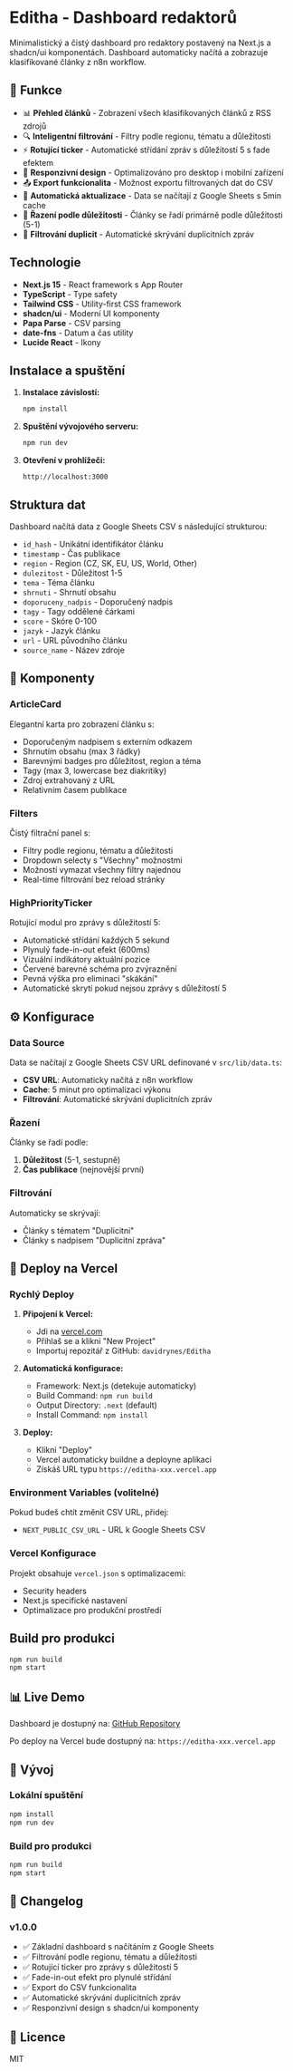 # Editha - Dashboard redaktorů

Minimalistický a čistý dashboard pro redaktory postavený na Next.js a shadcn/ui komponentách. Dashboard automaticky načítá a zobrazuje klasifikované články z n8n workflow.

## 🚀 Funkce

- 📊 **Přehled článků** - Zobrazení všech klasifikovaných článků z RSS zdrojů
- 🔍 **Inteligentní filtrování** - Filtry podle regionu, tématu a důležitosti
- ⚡ **Rotující ticker** - Automatické střídání zpráv s důležitostí 5 s fade efektem
- 📱 **Responzivní design** - Optimalizováno pro desktop i mobilní zařízení
- 📤 **Export funkcionalita** - Možnost exportu filtrovaných dat do CSV
- 🔄 **Automatická aktualizace** - Data se načítají z Google Sheets s 5min cache
- 🎯 **Řazení podle důležitosti** - Články se řadí primárně podle důležitosti (5-1)
- 🚫 **Filtrování duplicit** - Automatické skrývání duplicitních zpráv

## Technologie

- **Next.js 15** - React framework s App Router
- **TypeScript** - Type safety
- **Tailwind CSS** - Utility-first CSS framework
- **shadcn/ui** - Moderní UI komponenty
- **Papa Parse** - CSV parsing
- **date-fns** - Datum a čas utility
- **Lucide React** - Ikony

## Instalace a spuštění

1. **Instalace závislostí:**
   ```bash
   npm install
   ```

2. **Spuštění vývojového serveru:**
   ```bash
   npm run dev
   ```

3. **Otevření v prohlížeči:**
   ```
   http://localhost:3000
   ```

## Struktura dat

Dashboard načítá data z Google Sheets CSV s následující strukturou:

- `id_hash` - Unikátní identifikátor článku
- `timestamp` - Čas publikace
- `region` - Region (CZ, SK, EU, US, World, Other)
- `dulezitost` - Důležitost 1-5
- `tema` - Téma článku
- `shrnuti` - Shrnutí obsahu
- `doporuceny_nadpis` - Doporučený nadpis
- `tagy` - Tagy oddělené čárkami
- `score` - Skóre 0-100
- `jazyk` - Jazyk článku
- `url` - URL původního článku
- `source_name` - Název zdroje

## 🧩 Komponenty

### ArticleCard
Elegantní karta pro zobrazení článku s:
- Doporučeným nadpisem s externím odkazem
- Shrnutím obsahu (max 3 řádky)
- Barevnými badges pro důležitost, region a téma
- Tagy (max 3, lowercase bez diakritiky)
- Zdroj extrahovaný z URL
- Relativním časem publikace

### Filters
Čistý filtrační panel s:
- Filtry podle regionu, tématu a důležitosti
- Dropdown selecty s "Všechny" možnostmi
- Možností vymazat všechny filtry najednou
- Real-time filtrování bez reload stránky

### HighPriorityTicker
Rotující modul pro zprávy s důležitostí 5:
- Automatické střídání každých 5 sekund
- Plynulý fade-in-out efekt (600ms)
- Vizuální indikátory aktuální pozice
- Červené barevné schéma pro zvýraznění
- Pevná výška pro eliminaci "skákání"
- Automatické skrytí pokud nejsou zprávy s důležitostí 5

## ⚙️ Konfigurace

### Data Source
Data se načítají z Google Sheets CSV URL definované v `src/lib/data.ts`:
- **CSV URL**: Automaticky načítá z n8n workflow
- **Cache**: 5 minut pro optimalizaci výkonu
- **Filtrování**: Automatické skrývání duplicitních zpráv

### Řazení
Články se řadí podle:
1. **Důležitost** (5-1, sestupně)
2. **Čas publikace** (nejnovější první)

### Filtrování
Automaticky se skrývají:
- Články s tématem "Duplicitni"
- Články s nadpisem "Duplicitní zpráva"

## 🚀 Deploy na Vercel

### Rychlý Deploy
1. **Připojení k Vercel:**
   - Jdi na [vercel.com](https://vercel.com)
   - Přihlaš se a klikni "New Project"
   - Importuj repozitář z GitHub: `davidrynes/Editha`

2. **Automatická konfigurace:**
   - Framework: Next.js (detekuje automaticky)
   - Build Command: `npm run build`
   - Output Directory: `.next` (default)
   - Install Command: `npm install`

3. **Deploy:**
   - Klikni "Deploy"
   - Vercel automaticky buildne a deployne aplikaci
   - Získáš URL typu `https://editha-xxx.vercel.app`

### Environment Variables (volitelné)
Pokud budeš chtít změnit CSV URL, přidej:
- `NEXT_PUBLIC_CSV_URL` - URL k Google Sheets CSV

### Vercel Konfigurace
Projekt obsahuje `vercel.json` s optimalizacemi:
- Security headers
- Next.js specifické nastavení
- Optimalizace pro produkční prostředí

## Build pro produkci

```bash
npm run build
npm start
```

## 📊 Live Demo

Dashboard je dostupný na: [GitHub Repository](https://github.com/davidrynes/Editha)

Po deploy na Vercel bude dostupný na: `https://editha-xxx.vercel.app`

## 🔧 Vývoj

### Lokální spuštění
```bash
npm install
npm run dev
```

### Build pro produkci
```bash
npm run build
npm start
```

## 📝 Changelog

### v1.0.0
- ✅ Základní dashboard s načítáním z Google Sheets
- ✅ Filtrování podle regionu, tématu a důležitosti
- ✅ Rotující ticker pro zprávy s důležitostí 5
- ✅ Fade-in-out efekt pro plynulé střídání
- ✅ Export do CSV funkcionalita
- ✅ Automatické skrývání duplicitních zpráv
- ✅ Responzivní design s shadcn/ui komponenty

## 📄 Licence

MIT